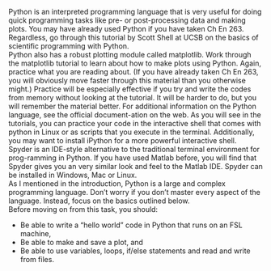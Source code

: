 Python is an interpreted programming language that is very useful for doing quick programming tasks like pre- or post-processing data and making plots. You may have already used Python if you have taken Ch En 263. Regardless, go through this tutorial by Scott Shell at UCSB on the basics of scientific programming with Python.  
Python also has a robust plotting module called matplotlib. Work through the matplotlib tutorial to learn about how to make plots using Python. Again, practice what you are reading about. (If you have already taken Ch En 263, you will obviously move faster through this material than you otherwise might.) Practice will be especially effective if you try and write the codes from memory without looking at the tutorial. It will be harder to do, but you will remember the material better. For additional information on the Python language, see the official document-ation on the web.
As you will see in the tutorials, you can practice your code in the interactive shell that comes with python in Linux or as scripts that you execute in the terminal. Additionally, you may want to install iPython for a more powerful interactive shell.  
Spyder is an IDE-style alternative to the traditional terminal environment for prog-ramming in Python. If you have used Matlab before, you will find that Spyder gives you an very similar look and feel to the Matlab IDE. Spyder can be installed in Windows, Mac or Linux.  
As I mentioned in the introduction, Python is a large and complex programming language. Don’t worry if you don’t master every aspect of the language. Instead, focus on the basics outlined below.  
Before moving on from this task, you should:
* Be able to write a “hello world” code in Python that runs on an FSL machine,
* Be able to make and save a plot, and
* Be able to use variables, loops, if/else statements and read and write from files.
